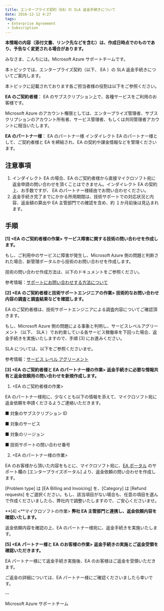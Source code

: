 ```yaml
---
title: エンタープライズ契約（EA）の SLA 返金手続きについて
date: 2016-12-12 4:27
tags:
 - Enterprise Agreement
 - Subscription
---
```

**本情報の内容（添付文書、リンク先などを含む）は、作成日時点でのものであり、予告なく変更される場合があります。**

みなさま、こんちには。Microsoft Azure サポートチームです。

本トピックでは、エンタープライズ契約（以下、 EA ）の SLA 返金手続きについてご案内します。

本トピックに記載されております各ご担当者様の役割は以下をご参照ください。

**EA のご契約者様**： EA のサブスクリプション上で、各種サービスをご利用のお客様です。

Microsoft Azure のアカウント権限としては、エンタープライズ管理者、サブスクリプションのアカウント所有者、サービス管理者、もしくは共同管理者アカウントに相当いたします。

**EA のパートナー様**： EA のパートナー様 インダイレクト EA のパートナー様として、ご契約者様と EA を締結され、EA の契約や課金情報などを管理くださいます。

## **注意事項**

1.  インダイレクト EA の場合、EA のご契約者様から直接マイクロソフト宛に返金申請の問い合わせを頂くことはできません。インダイレクト EA の契約上、お手数ですが、 EA のパートナー様経由でお問い合わせください。
2.  返金手続き完了までにかかる所用期間は、技術サポートでの対応状況と内容、返金額の算出や EA 主管部門での確認を含め、約 １か月前後は見込まれます。

## **手順**

**\[1\] <EA** **のご契約者様の作業\>** **サービス障害に関する技術の問い合わせを作成します。**

もし、ご利用中のサービスに障害が発生し、Microsoft Azure 側の問題と判断された場合、新管理ポータルから技術のお問い合わせを作成します。

技術の問い合わせ作成方法は、以下のドキュメントをご参照ください。

参考情報：[サポートにお問い合わせする方法について](https://blogs.msdn.microsoft.com/dsazurejp/2013/10/30/213/)

**\[2\] <EA** **のご契約者様と技術サポートエンジニアの作業\>** **技術的なお問い合わせ内容の調査と調査結果などを確認します。**

EA のご契約者様は、技術サポートエンジニアによる調査内容についてご確認頂きます。

もし、Microsoft Azure 側の問題による事象と判明し、サービスレベルアグリーメント（以下、 SLA ）でお約束している各サービス稼働率を下回った場合、返金手続きを実施いたしますので、手順 \[3\] にお進みください。

SLA については、以下をご参照くださいませ。

参考情報：[サービス レベル アグリーメント](https://azure.microsoft.com/ja-jp/support/legal/sla/)

**\[3\] <EA** **のご契約者様と EA のパートナー様の作業\>** **返金手続きに必要な情報共有と返金依頼用の問い合わせを新規作成します。**

1.  <EA のご契約者様の作業\>

EA のパートナー様宛に、少なくとも以下の情報を添えて、マイクロソフト宛に返金依頼を申請くださるようご連絡いただきます。

■ 対象のサブスクリプション ID

■ 対象のサービス

■ 対象のリージョン

■ 技術サポートの問い合わせ番号

2.  <EA のパートナー様の作業\>

EA のお客様から頂いた内容をもとに、マイクロソフト宛に、[EA ポータル](https://ea.azure.com/) のサポート欄の \[エンタープライズポータル\] より、返金依頼の問い合わせを作成します。

\[Problem type\] は \[EA Billing and Invoicing\] を、\[Category\] は \[Refund requests\] をご選択ください。もし、該当項目がない場合も、任意の項目を選んで作成くださいましたら、弊社内で調整いたしますので、ご安心くださいませ。

**\[4\] <**マイクロソフトの作業\> **弊社 EA 主管部門と連携し、返金依頼内容を確認いたします。**

返金依頼内容を確認の上、EA のパートナー様宛に、返金手続きを実施いたします。

**\[5\] <EA** **パートナー様と EA のお客様の作業\>** **返金手続きの実施とご返金受領を確認いただきます。**

EA パートナー様にて返金手続き実施後、EA のお客様はご返金を受領いただきます。

ご返金の詳細については、EA パートナー様にご確認くださいましたら幸いです。

\--

Microsoft Azure サポートチーム